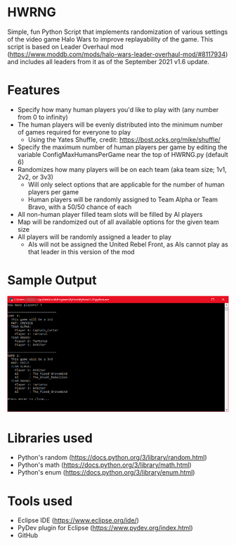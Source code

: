 # HWRNG
Simple, fun Python Script that implements randomization of various settings of the video game Halo Wars to improve replayability of the game.
This script is based on Leader Overhaul mod (https://www.moddb.com/mods/halo-wars-leader-overhaul-mod/#8117934) and includes all leaders from it as of the September 2021 v1.6 update.

# Features
- Specify how many human players you'd like to play with (any number from 0 to infinity)
- The human players will be evenly distributed into the minimum number of games required for everyone to play
  - Using the Yates Shuffle, credit: https://bost.ocks.org/mike/shuffle/
- Specify the maximum number of human players per game by editing the variable ConfigMaxHumansPerGame near the top of HWRNG.py (default 6)
- Randomizes how many players will be on each team (aka team size; 1v1, 2v2, or 3v3)
  - Will only select options that are applicable for the number of human players per game
  - Human players will be randomly assigned to Team Alpha or Team Bravo, with a 50/50 chance of each
- All non-human player filled team slots will be filled by AI players
- Map will be randomized out of all available options for the given team size
- All players will be randomly assigned a leader to play
  - AIs will not be assigned the United Rebel Front, as AIs cannot play as that leader in this version of the mod

# Sample Output
![Sample Output](./images/SampleOutput.png)

# Libraries used
- Python's random (https://docs.python.org/3/library/random.html)
- Python's math (https://docs.python.org/3/library/math.html)
- Python's enum (https://docs.python.org/3/library/enum.html)

# Tools used
- Eclipse IDE (https://www.eclipse.org/ide/)
- PyDev plugin for Eclipse (https://www.pydev.org/index.html)
- GitHub
